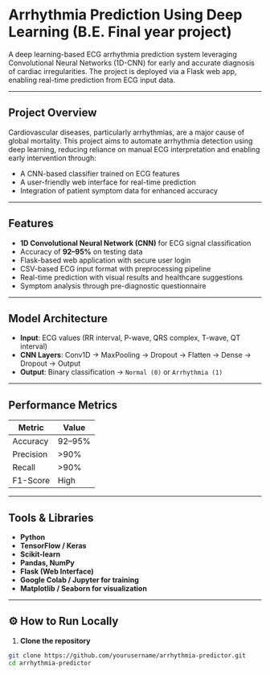 # Arrhythmia Prediction Using Deep Learning (B.E. Final year project)

A deep learning-based ECG arrhythmia prediction system leveraging Convolutional Neural Networks (1D-CNN) for early and accurate diagnosis of cardiac irregularities. The project is deployed via a Flask web app, enabling real-time prediction from ECG input data.

---

##  Project Overview

Cardiovascular diseases, particularly arrhythmias, are a major cause of global mortality. This project aims to automate arrhythmia detection using deep learning, reducing reliance on manual ECG interpretation and enabling early intervention through:

- A CNN-based classifier trained on ECG features
- A user-friendly web interface for real-time prediction
- Integration of patient symptom data for enhanced accuracy

---

##  Features

-  **1D Convolutional Neural Network (CNN)** for ECG signal classification
-  Accuracy of **92–95%** on testing data
-  Flask-based web application with secure user login
-  CSV-based ECG input format with preprocessing pipeline
-  Real-time prediction with visual results and healthcare suggestions
-  Symptom analysis through pre-diagnostic questionnaire

---
## Model Architecture

- **Input**: ECG values (RR interval, P-wave, QRS complex, T-wave, QT interval)
- **CNN Layers**: Conv1D → MaxPooling → Dropout → Flatten → Dense → Dropout → Output
- **Output**: Binary classification → `Normal (0)` or `Arrhythmia (1)`

---

##  Performance Metrics

| Metric      | Value       |
|-------------|-------------|
| Accuracy    | 92–95%      |
| Precision   | >90%        |
| Recall      | >90%        |
| F1-Score    | High        |

---

##  Tools & Libraries

- **Python**
- **TensorFlow / Keras**
- **Scikit-learn**
- **Pandas, NumPy**
- **Flask (Web Interface)**
- **Google Colab / Jupyter for training**
- **Matplotlib / Seaborn for visualization**

---

## ⚙ How to Run Locally

1. **Clone the repository**

```bash
git clone https://github.com/yourusername/arrhythmia-predictor.git
cd arrhythmia-predictor
